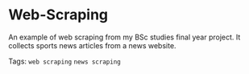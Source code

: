 # Web-Scraping

An example of web scraping from my BSc studies final year project. It collects sports news articles from a news website.

Tags: `web scraping` `news scraping`
